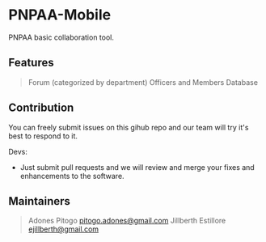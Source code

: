 PNPAA-Mobile
============

PNPAA basic collaboration tool.

Features
---------
> Forum (categorized by department)
> Officers and Members Database

Contribution
-----------

You can freely submit issues on this gihub repo and our team will try it's best to respond to it.

Devs:
 - Just submit pull requests and we will review and merge your fixes and enhancements to the software.



Maintainers
------------

> Adones Pitogo <pitogo.adones@gmail.com>
> Jillberth Estillore <ejillberth@gmail.com>

